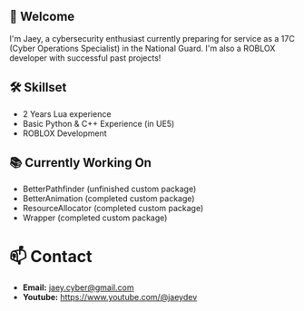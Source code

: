 ## 👋 Welcome

I'm Jaey, a cybersecurity enthusiast currently preparing for service as a 17C (Cyber Operations Specialist) in the National Guard. I'm also a ROBLOX developer with successful past projects!

## 🛠️ Skillset

- 2 Years Lua experience
- Basic Python & C++ Experience (in UE5)
- ROBLOX Development

## 📚 Currently Working On

- BetterPathfinder (unfinished custom package)
- BetterAnimation (completed custom package)
- ResourceAllocator (completed custom package)
- Wrapper (completed custom package)

# 📫 Contact 

- **Email:** jaey.cyber@gmail.com
- **Youtube:** https://www.youtube.com/@jaeydev

